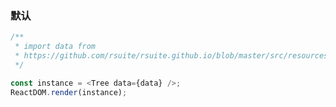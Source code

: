 ### 默认

<!--start-code-->

```js
/**
 * import data from
 * https://github.com/rsuite/rsuite.github.io/blob/master/src/resources/data/city-simplified.ts
 */

const instance = <Tree data={data} />;
ReactDOM.render(instance);
```

<!--end-code-->
